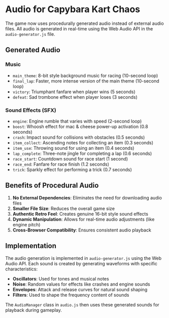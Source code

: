 # Audio for Capybara Kart Chaos

The game now uses procedurally generated audio instead of external audio files. All audio is generated in real-time using the Web Audio API in the `audio-generator.js` file.

## Generated Audio

### Music
- `main_theme`: 8-bit style background music for racing (10-second loop)
- `final_lap`: Faster, more intense version of the main theme (10-second loop)
- `victory`: Triumphant fanfare when player wins (5 seconds)
- `defeat`: Sad trombone effect when player loses (3 seconds)

### Sound Effects (SFX)
- `engine`: Engine rumble that varies with speed (2-second loop)
- `boost`: Whoosh effect for mac & cheese power-up activation (0.8 seconds)
- `crash`: Impact sound for collisions with obstacles (0.5 seconds)
- `item_collect`: Ascending notes for collecting an item (0.3 seconds)
- `item_use`: Throwing sound for using an item (0.4 seconds)
- `lap_complete`: Three-note jingle for completing a lap (0.6 seconds)
- `race_start`: Countdown sound for race start (1 second)
- `race_end`: Fanfare for race finish (1.2 seconds)
- `trick`: Sparkly effect for performing a trick (0.7 seconds)

## Benefits of Procedural Audio

1. **No External Dependencies**: Eliminates the need for downloading audio files
2. **Smaller File Size**: Reduces the overall game size
3. **Authentic Retro Feel**: Creates genuine 16-bit style sound effects
4. **Dynamic Manipulation**: Allows for real-time audio adjustments (like engine pitch)
5. **Cross-Browser Compatibility**: Ensures consistent audio playback

## Implementation

The audio generation is implemented in `audio-generator.js` using the Web Audio API. Each sound is created by generating waveforms with specific characteristics:

- **Oscillators**: Used for tones and musical notes
- **Noise**: Random values for effects like crashes and engine sounds
- **Envelopes**: Attack and release curves for natural sound shaping
- **Filters**: Used to shape the frequency content of sounds

The `AudioManager` class in `audio.js` then uses these generated sounds for playback during gameplay.

